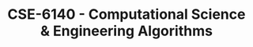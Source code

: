 ---
layout: course
title: CSE-6140 - Computational Science & Engineering Algorithms
aliases: 
course_id: CSE-6140
permalink: /CSE-6140/
avg_difficulty: 0
avg_rating: 0
avg_workload: 0
course_number: 6140
---